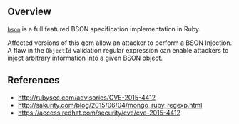 ## Overview

[`bson`](https://rubygems.org/gems/bson) is a full featured BSON specification implementation in Ruby.

Affected versions of this gem allow an attacker to perform a BSON Injection. A flaw in the `ObjectId` validation regular expression can enable attackers to inject arbitrary information into a given BSON object.

## References

- http://rubysec.com/advisories/CVE-2015-4412
- http://sakurity.com/blog/2015/06/04/mongo_ruby_regexp.html
- https://access.redhat.com/security/cve/cve-2015-4412
